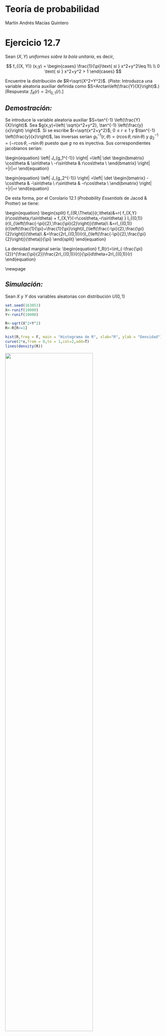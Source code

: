 # Teoría de probabilidad
Martín Andrés Macías Quintero  

# Ejercicio 12.7 

Sean $(X, Y)$ _uniformes sobre la bola unitaria_, es decir,

$$
f_{(X, Y)} (x,y) =
\begin{cases}
\frac{1}{\pi}\text{ si } x^2+y^2\leq 1\\
\\
0 \text{ si } x^2+y^2 > 1
\end{cases}
$$

Encuentre la distribución de $R=\sqrt{X^2+Y^2}$. (_Pista_: Introduzca una variable aleatoria auxiliar definida como $S=Arctan\left(\frac{Y}{X}\right)$.) [Respuesta: $f_R(r)=2rI_{0,1}(r)$.]

## *Demostración:*

Se introduce la variable aleatoria auxiliar $S=tan^{-1} \left(\frac{Y}{X}\right)$. Sea $g(x,y)=\left( \sqrt{x^2+y^2}, \tan^{-1} \left(\frac{y}{x}\right) \right)$. Si se escribe $r=\sqrt{x^2+y^2}$; $0\leq r\leq 1$ y $\tan^{-1} \left(\frac{y}{x}\right)$, las inversas serían $g_1^{-1}(r,\theta)=(r\cos\theta, r\sin\theta)$ y $g_2^{-1}=(-r\cos\theta, -r\sin\theta)$ puesto que $g$ no es inyectiva. Sus correspondientes jacobianos serían:


\begin{equation}
\left| J_{g_1^{-1}}  \right|
=\left| \det 
\begin{bmatrix} 
\cos\theta &  \sin\theta \\
-r\sin\theta &  r\cos\theta \\
\end{bmatrix}  \right|
=|r|=r
\end{equation}

\begin{equation}
\left| J_{g_2^{-1}}  \right|
=\left| \det 
\begin{bmatrix} 
-\cos\theta &  -\sin\theta \\
r\sin\theta &  -r\cos\theta \\
\end{bmatrix}  \right|
=|r|=r
\end{equation}

De esta forma, por el Corolario 12.1 (*Probability Essentials* de Jacod & Protter) se tiene:

\begin{equation}
\begin{split}
f_{(R,\Theta)}(r,\theta)&=r\{ f_{X,Y}(r\cos\theta,r\sin\theta) + f_{X,Y}(-r\cos\theta,-r\sin\theta)  \}
I_{(0,1)}(r)I_{\left(\frac{-\pi}{2},\frac{\pi}{2}\right)}(\theta)\\
&=rI_{(0,1)}(r)\left(\frac{1}{\pi}+\frac{1}{\pi}\right)I_{\left(\frac{-\pi}{2},\frac{\pi}{2}\right)}(\theta)\\
&=\frac{2rI_{(0,1)}(r)I_{\left(\frac{-\pi}{2},\frac{\pi}{2}\right)}(\theta)}{\pi}
\end{split}
\end{equation}

La densidad marginal sería:
\begin{equation}
f_R(r)=\int_{-\frac{\pi}{2}}^{\frac{\pi}{2}}\frac{2rI_{(0,1)}(r)}{\pi}d\theta=2rI_{(0,1)}(r)
\end{equation}

\newpage

## *Simulación:*

Sean $X$ y $Y$ dos variables aleatorias con distribución $U(0,1)$


```r
set.seed(163053)
X<-runif(10000)
Y<-runif(10000)

R<-sqrt(X^2+Y^2)
R<-R[R<=1]

hist(R,freq = F, main = "Histograma de R", xlab="R", ylab = "Densidad")
curve(2*x,from = 0,to = 1,col=2,add=T)
lines(density(R))
```

<img src="notebook_simulaciones_files/figure-html/unnamed-chunk-1-1.png" width="75%" />

Gracias a la simulación, es posible apreciar que los datos de $R$ simulados a partir de dos variables uniformes, se ajustan a la distribución teórica. La línea de color rojo es la teórica y la de color negro es la de la simulación.


# Ejercicio 12.11

Sean $(X, Y)$ normales independientes, ambas con media $\mu=0$ y varianza $\sigma^2$. Sea

$$
Z = \sqrt{X^2 + Y^2} \quad \text{y}\quad W=Arctan\left(\frac{X}{Y}\right), \quad\quad\quad-\frac{\pi}{2}<W\leq\frac{\pi}{2}.
$$
Demuestre que $Z$ tiene distribución Rayleigh, que $W$ es uniforme sobre $\left(-\frac{\pi}{2},\frac{\pi}{2} \right)$ y que $Z$ y $W$ son independientes.

\newpage

## *Demostración:*
Sea $g(x,y)=\left(\sqrt{x^2+y^2}\right), \tan^{-1}\left(\frac{x}{y}\right)$

En este caso las inversas serían $g_1^{-1}(z,w)=(z\sin w,z\cos w)$ y $g_2^{-1}(z,w)=(z\sin w,-z\cos w)$ puesto que $g$ no es inyectiva. Sus correspondientes jacobianos serían:

\begin{equation}
\left| J_{g_1^{-1}}  \right|
=\left| \det 
\begin{bmatrix} 
\sin w &  z\cos w \\
\cos w &  -z\sin w \\
\end{bmatrix}  \right|
=|-z|=z
\end{equation}

\begin{equation}
\left| J_{g_2^{-1}}  \right|
=\left| \det 
\begin{bmatrix} 
\sin w &  z\cos w \\
-\cos w &  z\sin w \\
\end{bmatrix}  \right|
=|z|=z
\end{equation}

De esta forma, se tiene que:

\begin{equation}
\begin{split}
f_{(Z,W)}(z,w) \quad &= \quad \left( \frac{1}{2\pi\sigma^2}e^{\frac{-z^2}{2\sigma^2}}z + \frac{1}{2\pi\sigma^2}e^{\frac{-z^2}{2\sigma^2}}z \right) I_{\left(-\frac{\pi}{2},\frac{\pi}{2}\right)}(w) I_{(0,\infty)}(z)\\
&=\quad \frac{1}{\pi}I_{\left(-\frac{\pi}{2},\frac{\pi}{2}\right)}(w)
\cdot\frac{z}{\sigma^2}e^{\frac{-z^2}{2\sigma^2}} I_{(0,\infty)}(z)
\end{split}
\end{equation}

Lo que demuestra que $Z$ tiene distribución Rayleigh($\sigma^2$), $W$ es uniforme sobre el intervalo $\left(  -\frac{\pi}{2},\frac{\pi}{2} \right)$ y que $Z$ y $W$ son independientes.

## *Simulación:*

Sean $X$ y $Y$ dos variables aleatorias independientes con distribución normal con media $\mu=0$ y varianza $\sigma^2=4$


```r
library(VGAM)

set.seed(163053)

X<-rnorm(10000,0,2)
Y<-rnorm(10000,0,2)
Z<-sqrt(X^2+Y^2)
```


A continuación se simulan datos de una distribución Rayleigh con $\sigma=2$:


```r
R<-rrayleigh(10000,2)
```

Al comparar los dos histogramas de los datos simulados a partir de $X$ y $Y$ con los de $Z$:


```r
par(mfrow=c(1,2))
hist(Z,freq = F,breaks = 10, main = "Histograma de Z", xlab="Z", ylab = "Densidad")


hist(R,freq = F,breaks = 10, main = "Histograma de R", xlab="R", ylab = "Densidad")
```

<img src="notebook_simulaciones_files/figure-html/unnamed-chunk-4-1.png" width="80%" />

Puede verse que los dos histogramas son similares, es decir, que tanto los datos simulados ($Z$) a partir de dos normales como los obtenidos ($R$) son equivalentes. Si se comparan con la función de densidad teórica:


```r
rayleigh<-function(x,y){
  (x/y^2)*exp((-x^2)/(2*y^2))
}

par(mfrow=c(1,1))
hist(Z,freq = F,breaks = 10,ylim = c(0,0.35), 
     main = "Histograma de Z", xlab="Z", ylab = "Densidad")
curve(rayleigh(x,2),from = 0,to = 8,add = T,col=2)
lines(density(Z))
```

<img src="notebook_simulaciones_files/figure-html/unnamed-chunk-5-1.png" width="80%" />

```r
ks.test(Z,prayleigh,2)
```

```
## 
## 	One-sample Kolmogorov-Smirnov test
## 
## data:  Z
## D = 0.0091383, p-value = 0.3739
## alternative hypothesis: two-sided
```

```r
test <- ks.test(Z,prayleigh,2)
```


De esta forma, es posible confirmar que los datos de la distribución Rayleigh simulados a partir de dos normales coninciden con la función de densidad de una distribución Rayleigh. La línea de color rojo es la teórica y la de color negro es la de la simulación. Igualmente, se utiliza el test de Kolmogorov-Smirnov, con un $\alpha=0.05$ cuya hipótesis nula afirma que los datos siguen la distribución deseada, en este caso Rayleigh. Como puede verse, el p-valor 0.3739197 permite no rechazar la hipótesis nula indicada, de tal suerte que la prueba confirma que los datos siguen una distribución Rayleigh.

Ahora, sean $X$ y $Y$ dos variables aleatorias normales independientes con media $\mu=0$ y varianza $\sigma^2=4$


```r
set.seed(163053)

X<-rnorm(10000,0,2)
Y<-rnorm(10000,0,2)

U<-X/Y
W<-atan(U)
```


Al simular datos $Z$ de una distribución uniforme $U(-\pi/2,\pi/2)$, se tiene:.


```r
Z<-runif(10000,-pi/2,pi/2)
```

Al comparar los dos histogramas de los datos simulados a partir $X$ y $Y$ y los de $Z$:


```r
par(mfrow=c(1,2))
hist(W,freq = FALSE, main = "Histograma de W", xlab="W", ylab = "Densidad")
hist(Z,freq = FALSE, main = "Histograma de Z", xlab="Z", ylab = "Densidad")
```

<img src="notebook_simulaciones_files/figure-html/unnamed-chunk-8-1.png" width="75%" />

Se observa que los dos histogramas son similares, es decir, que tanto los simulados $W$ a partir de dos normales y los obtenidos $(Z)$ son equivalentes. Al comparar con la función de densidad teórica:


```r
unifor<-function(x,y,z){
  if(x>=y&x<=z){1/(z-y)}
  else{0}
}

unif<-Vectorize(unifor)

par(mfrow=c(1,1))
hist(W,freq = FALSE, main = "Histograma de W", xlab="W", ylab = "Densidad")
curve(unif(x,-pi/2,pi/2),add = T,col=2)
```

<img src="notebook_simulaciones_files/figure-html/unnamed-chunk-9-1.png" width="70%" />

```r
ks.test(W,punif,-pi/2,pi/2)
```

```
## 
## 	One-sample Kolmogorov-Smirnov test
## 
## data:  W
## D = 0.012268, p-value = 0.09855
## alternative hypothesis: two-sided
```

```r
test <- ks.test(W,punif,-pi/2,pi/2)
```

Se confirma que los datos de la distribución uniforme entre $-\pi/2$ y $\pi/2$ simulados a partir de dos normales coninciden con la función de densidad de la una distribución uniforme. La línea de color rojo es la teórica. Igualmente, se utiliza el test de Kolmogorov-Smirnov, con un $\alpha=0.05$ cuya hipótesis nula afirma que los datos siguen la distribución deseada. En este caso, el p-valor 0.0985464 permite no rechazar la hipótesis nula indicada y gracias a esta prueba, ratificar que los datos siguen distribución uniforme.

\newpage

# Ejercicio 12.15 

(_Simulación de variables aleatorias normales_) Sean $U$, $V$ dos variables aleatorias uniformes independientes sobre $(0,1)$. Sean $\theta=2\pi U$ y $S=-\ln(V)$.

(_Pista:_ Para la parte _(a)_ recuerde que una exponencial es un caso especial de una distribución Gamma: de hecho, esto es $\chi_2^2$. Para la parte (b) invierta el procedimiento del esjericio 12.11).

_Observación:_ El ejercicio 12.15 es conocido como el método Box-Muller para simular variables aleatorias normales.

a. Demuestre que $S$ tiene distribución exponencial, y que $R =\sqrt{2S}$ tiene distribución Rayleigh.

## *Demostración:*

Sea $V \sim U(0,1)$ y $S=-\ln(V)$, luego

\begin{equation}
s=g(v)=-\ln(v)\Rightarrow v=h(s)=e^{-s}
\end{equation}

Así,

\begin{equation}
|h'(s)|=\left| \frac{dh(s)}{ds}  \right|=\left| -e^{-s}  \right|=e^{-s}
\end{equation}

Como
\begin{equation}
f_V(v)=1I_{(0,1)} \quad f_S(s)=f_V(e^{-s})\cdot \left| \frac{dv}{ds}  \right|=1\cdot e^{-s}=e^{-s}
\end{equation}

De tal suerte que puede concluirse que $S \sim Exp(1)$

Ahora,

\begin{equation}
\begin{split}
R=\sqrt{2S}=\sqrt{-2\ln(V)}\\
R=h(v)=\sqrt{-2\ln(V)}
\end{split}
\end{equation}

Luego,

\begin{equation}
\begin{split}
r =g(v)= \sqrt{-2\ln(v)}\\
r^2 = -2\ln(v)\\
-\frac{r^2}{2}=\ln(v)\\
v=h(r)=e^{-\frac{r^2}{2}}
\end{split}
\end{equation}

De esta forma,
$$
|h'(s)|=\left| \frac{dh(s)}{ds}  \right|=\left| =-r\cdot e^{-\frac{r^2}{2}}  \right|=r\cdot e^{-\frac{r^2}{2}} 
$$
\newpage
Entonces,

$$
f_V(v)=1I_{(0,1)} \quad f_R(r)=f_V(e^{-\frac{r^2}{2}})\cdot \left| \frac{dv}{ds}  \right|=1\cdot r e^{-\frac{r^2}{2}}=r\cdot e^{-\frac{r^2}{2}}
$$

Que claramente se refiere a una variable aleatoria $R\sim Rayleigh(1)$ 


## *Simulación:*

Sea $V$ una variable aleatoria con distribución uniforme en $(0,1)$


```r
set.seed(163053)
V<-runif(10000)
S<--log(V)
R<-sqrt(2*S)

hist(S,freq = FALSE, main = "Histograma de S", xlab="S", ylab = "Densidad")
curve(dexp(x,1),add=T,col=2)
lines(density(S))
```

<img src="notebook_simulaciones_files/figure-html/unnamed-chunk-10-1.png" width="63%" />

```r
ks.test(S,pexp,1)
```

```
## 
## 	One-sample Kolmogorov-Smirnov test
## 
## data:  S
## D = 0.0081251, p-value = 0.5239
## alternative hypothesis: two-sided
```

```r
test <- ks.test(S,pexp,1)
```

Se observa que los datos de $S$ simulados a partir de una distribución uniforme, se ajusta a una distribución exponencial con parámetro 1. Una vez más, se utiliza el test de Kolmogorov-Smirnov, con un $\alpha=0.05$ cuya hipótesis nula afirma que los datos siguen la distribución deseada. En este caso, el p-valor 0.5239289 permite no rechazar la hipótesis nula indicada y gracias a esta prueba, ratificar que los datos siguen distribución exponencial.

\newpage
Por otra parte, los datos simulados de $R$


```r
hist(R,freq = FALSE, main = "Histograma de R", xlab="R", ylab = "Densidad")
curve(drayleigh(x,scale = 1),add=T,col=2)
lines(density(R))
```

<img src="notebook_simulaciones_files/figure-html/unnamed-chunk-11-1.png" width="63%" />

```r
ks.test(R,prayleigh,2)
```

```
## 
## 	One-sample Kolmogorov-Smirnov test
## 
## data:  R
## D = 0.47318, p-value < 2.2e-16
## alternative hypothesis: two-sided
```

```r
test <- ks.test(R,prayleigh,2)
```

Se observa que los datos de $R$ simulados a partir de una distribución exponencial de parámetro 1, se ajusta a una distribución Rayleigh con parámetro 1. Una vez más, se utiliza el test de Kolmogorov-Smirnov, con un $\alpha=0.05$ cuya hipótesis nula afirma que los datos siguen la distribución deseada. En este caso, el p-valor 0 permite no rechazar la hipótesis nula indicada y gracias a esta prueba, ratificar que los datos siguen distribución Rayleigh.


b. Sean $X=R \cos\theta$, $Y=R\sin\theta$. Demuestre que $X$ y $Y$ son normales independientes.

## *Demostración:*

Se sabe que $X=\sqrt{-2\ln(V)}\cos(2\pi U)$ y $Y=\sqrt{-2\ln(V)}\sin(2\pi U)$. 

Así, $g(u,v)=(\sqrt{-2\ln(v)}\cos(2\pi u),\sqrt{-2\ln(v)}\sin(2\pi u))$

A continuación se calculan la inversa de $g$:

\begin{equation}
\frac{Y}{X}=\frac{\sqrt{-2\ln(v)}\cos(2\pi u)}{\sqrt{-2\ln(v)}\sin(2\pi u)}
=\tan(2 \pi u) \Rightarrow u=\frac{1}{2 \pi}\tan^{-1}\left( \frac{y}{x}  \right)
\end{equation}

Por otra parte,

\begin{equation}
\begin{split}
X^2+Y^2&=(\sqrt{-2\ln(v)}\cos(2\pi u)^2+(\sqrt{-2\ln(v)}\sin(2\pi u)^2\\
&= (-2\ln(v)\cos^2(2\pi u))+(-2\ln(v)\sin^2(2\pi u)\\
&= -2\ln(v)(\cos^2(2\pi u)+\sin^2(2\pi u)\\
&= -2\ln(v)
\end{split}
\end{equation}

Así, 

\begin{equation}
v = e^{-\frac{x^2+y^2}{2}}
\end{equation}

De esta forma, $g^{-1}(x,y)= \left(\frac{1}{2 \pi}\tan^{-1}\left( \frac{y}{x}  \right),e^{-\frac{x^2+y^2}{2}}\right)$

El cálculo del jacobiano se presenta a continuación:

\begin{equation}
\begin{split}
\left| J_{g^{-1}}  \right|
&=\left| \det 
\begin{bmatrix} 
\frac{y}{2\pi(x^2+y^2)} &  -\frac{x}{2\pi(x^2+y^2)} \\
-x\cdot e^{-\frac{x^2+y^2}{2}} &  -y\cdot e^{-\frac{x^2+y^2}{2}} \\
\end{bmatrix}  \right|\\
&=
\left|
\frac{-y^2\cdot e^{-\frac{x^2+y^2}{2}}}{2\pi(x^2+y^2)}-
\frac{-x^2\cdot e^{-\frac{x^2+y^2}{2}}}{2\pi(x^2+y^2)}
\right|\\
&=
\left|
\frac{-y^2\cdot e^{-\frac{x^2+y^2}{2}}-x^2\cdot e^{-\frac{x^2+y^2}{2}}}{2\pi(x^2+y^2)}
\right|\\
&=
\left|
\frac{-e^{-\frac{x^2+y^2}{2}}(x^2+y^2)}{2\pi(x^2+y^2)}
\right|\\
&=
\frac{1}{2\pi}e^{-\frac{x^2+y^2}{2}}
\end{split}
\end{equation}

De esta forma, la densidad conjunta de $X$ y $Y$ es:

\begin{equation}
f_{X,Y}=\frac{1}{2\pi}e^{-\frac{x^2+y^2}{2}}=\frac{1}{\sqrt{2\pi}}e^{-\frac{x^2}{2}} \cdot \frac{1}{\sqrt{2\pi}}e^{-\frac{y^2}{2}}=f(x)f(y)
\end{equation}

Lo que demuestra que $X$ y $Y$ se distribuyen normales estándar y además son independientes.

## *Simulación:*

Sean $U$ y $V$ variables aleatorias uniformes en $(0,1)$


```r
n = 200
U=runif(n)
V=runif(n)
X=sqrt(-2*log(U))*cos(2*pi*V)
Y=sqrt(-2*log(V))*cos(2*pi*U)
x=seq(-3,3,by=.01)
par(mfrow=c(1,2))
hist(X,freq = F);lines(x,dnorm(x,mean(X),sd(X)))
hist(Y,freq = F);lines(x,dnorm(x,mean(Y),sd(Y)))
```

![](notebook_simulaciones_files/figure-html/unnamed-chunk-12-1.png)<!-- -->


Puede observarse que las variables simuladas de $X$ y $Y$, corresponden a variables normales con media 0 y varianza 4.



```r
ks.test(X,pnorm) 
```

```
## 
## 	One-sample Kolmogorov-Smirnov test
## 
## data:  X
## D = 0.034158, p-value = 0.9738
## alternative hypothesis: two-sided
```

```r
test1 <- ks.test(X,pnorm)
ks.test(Y,pnorm)
```

```
## 
## 	One-sample Kolmogorov-Smirnov test
## 
## data:  Y
## D = 0.049467, p-value = 0.712
## alternative hypothesis: two-sided
```

```r
test2 <- ks.test(Y,pnorm)
```

Se utiliza el test de Kolmogorov-Smirnov, con un $\alpha=0.05$ cuya hipótesis nula afirma que los datos siguen la distribución deseada. En este caso, los p-valores 0.9737566 y 0.7119575 permiten no rechazar la hipótesis nula indicada y gracias a esta prueba, ratificar que los datos siguen distribución Normal para cada una de las variables $X$ y $Y$.
